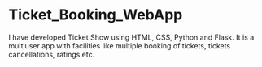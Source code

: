 # Ticket_Booking_WebApp
I have developed Ticket Show using HTML, CSS, Python and Flask. It is a multiuser app with facilities like multiple booking of tickets, tickets cancellations, ratings etc.
